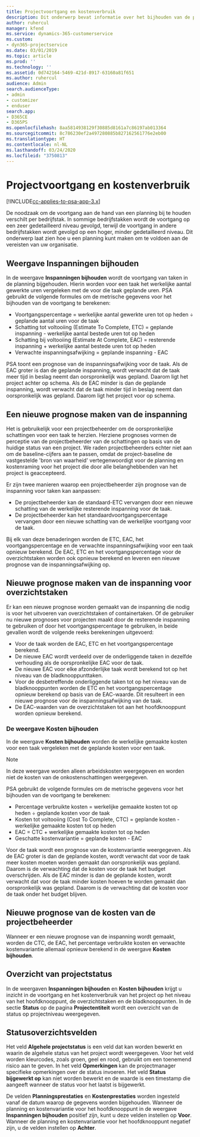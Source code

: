 ```yaml
---
title: Projectvoortgang en kostenverbruik
description: Dit onderwerp bevat informatie over het bijhouden van de projectvoortgang en het kostenverbruik.
author: ruhercul
manager: kfend
ms.service: dynamics-365-customerservice
ms.custom:
- dyn365-projectservice
ms.date: 03/01/2019
ms.topic: article
ms.prod: ''
ms.technology: ''
ms.assetid: 0d742164-5469-421d-8917-63160a81f651
ms.author: ruhercul
audience: Admin
search.audienceType:
- admin
- customizer
- enduser
search.app:
- D365CE
- D365PS
ms.openlocfilehash: 8aa5814938129f30885d8161a7c86197ab013364
ms.sourcegitcommit: 8c786230ef2a497280885b827162561776e2eb00
ms.translationtype: HT
ms.contentlocale: nl-NL
ms.lasthandoff: 03/24/2020
ms.locfileid: "3750813"
---
```

# <a name="project-progress-and-cost-consumption"></a>Projectvoortgang en kostenverbruik

[!INCLUDE[cc-applies-to-psa-app-3.x](../includes/cc-applies-to-psa-app-3x.md)]

De noodzaak om de voortgang aan de hand van een planning bij te houden verschilt per bedrijfstak. In sommige bedrijfstakken wordt de voortgang op een zeer gedetailleerd niveau gevolgd, terwijl de voortgang in andere bedrijfstakken wordt gevolgd op een hoger, minder gedetailleerd niveau. Dit onderwerp laat zien hoe u een planning kunt maken om te voldoen aan de vereisten van uw organisatie.

## <a name="effort-tracking-view"></a>Weergave Inspanningen bijhouden

In de weergave **Inspanningen bijhouden** wordt de voortgang van taken in de planning bijgehouden. Hierin worden voor een taak het werkelijke aantal gewerkte uren vergeleken met de voor die taak geplande uren. PSA gebruikt de volgende formules om de metrische gegevens voor het bijhouden van de voortgang te berekenen:

- Voortgangspercentage = werkelijke aantal gewerkte uren tot op heden ÷ geplande aantal uren voor de taak 
- Schatting tot voltooiing (Estimate To Complete, ETC) = geplande inspanning - werkelijke aantal bestede uren tot op heden 
- Schatting bij voltooiing (Estimate At Complete, EAC) = resterende inspanning + werkelijke aantal bestede uren tot op heden 
- Verwachte inspanningsafwijking = geplande inspanning - EAC

PSA toont een prognose van de inspanningsafwijking voor de taak. Als de EAC groter is dan de geplande inspanning, wordt verwacht dat de taak meer tijd in beslag neemt dan oorspronkelijk was gepland. Daarom ligt het project achter op schema. Als de EAC minder is dan de geplande inspanning, wordt verwacht dat de taak minder tijd in beslag neemt dan oorspronkelijk was gepland. Daarom ligt het project voor op schema.

## <a name="re-projecting-effort"></a>Een nieuwe prognose maken van de inspanning

Het is gebruikelijk voor een projectbeheerder om de oorspronkelijke schattingen voor een taak te herzien. Herziene prognoses vormen de perceptie van de projectbeheerder van de schattingen op basis van de huidige status van een project. We raden projectbeheerders echter niet aan om de baseline-cijfers aan te passen, omdat de project-baseline de vastgestelde 'bron van waarheid' vertegenwoordigt voor de planning en kostenraming voor het project die door alle belanghebbenden van het project is geaccepteerd.

Er zijn twee manieren waarop een projectbeheerder zijn prognose van de inspanning voor taken kan aanpassen:

- De projectbeheerder kan de standaard-ETC vervangen door een nieuwe schatting van de werkelijke resterende inspanning voor de taak. 
- De projectbeheerder kan het standaardvoortgangspercentage vervangen door een nieuwe schatting van de werkelijke voortgang voor de taak.

Bij elk van deze benaderingen worden de ETC, EAC, het voortgangspercentage en de verwachte inspanningsafwijking voor een taak opnieuw berekend. De EAC, ETC en het voortgangspercentage voor de overzichtstaken worden ook opnieuw berekend en leveren een nieuwe prognose van de inspanningsafwijking op.

## <a name="re-projection-of-effort-on-summary-tasks"></a>Nieuwe prognose maken van de inspanning voor overzichtstaken

Er kan een nieuwe prognose worden gemaakt van de inspanning die nodig is voor het uitvoeren van overzichtstaken of containertaken. Of de gebruiker nu nieuwe prognoses voor projecten maakt door de resterende inspanning te gebruiken of door het voortgangspercentage te gebruiken, in beide gevallen wordt de volgende reeks berekeningen uitgevoerd:

- Voor de taak worden de EAC, ETC en het voortgangspercentage berekend.
- De nieuwe EAC wordt verdeeld over de onderliggende taken in dezelfde verhouding als de oorspronkelijke EAC voor de taak.
- De nieuwe EAC voor elke afzonderlijke taak wordt berekend tot op het niveau van de bladknooppunttaken. 
- Voor de desbetreffende onderliggende taken tot op het niveau van de bladknooppunten worden de ETC en het voortgangspercentage opnieuw berekend op basis van de EAC-waarde. Dit resulteert in een nieuwe prognose voor de inspanningsafwijking van de taak. 
- De EAC-waarden van de overzichtstaken tot aan het hoofdknooppunt worden opnieuw berekend.

### <a name="cost-tracking-view"></a>De weergave Kosten bijhouden 

In de weergave **Kosten bijhouden** worden de werkelijke gemaakte kosten voor een taak vergeleken met de geplande kosten voor een taak. 

> [!NOTE]
> In deze weergave worden alleen arbeidskosten weergegeven en worden niet de kosten van de onkostenschattingen weergegeven. 

PSA gebruikt de volgende formules om de metrische gegevens voor het bijhouden van de voortgang te berekenen:

- Percentage verbruikte kosten = werkelijke gemaakte kosten tot op heden ÷ geplande kosten voor de taak
- Kosten tot voltooiing (Cost To Complete, CTC) = geplande kosten - werkelijke gemaakte kosten tot op heden
- EAC = CTC + werkelijke gemaakte kosten tot op heden
- Geschatte kostenvariantie = geplande kosten - EAC

Voor de taak wordt een prognose van de kostenvariantie weergegeven. Als de EAC groter is dan de geplande kosten, wordt verwacht dat voor de taak meer kosten moeten worden gemaakt dan oorspronkelijk was gepland. Daarom is de verwachting dat de kosten voor de taak het budget overschrijden. Als de EAC minder is dan de geplande kosten, wordt verwacht dat voor de taak minder kosten hoeven te worden gemaakt dan oorspronkelijk was gepland. Daarom is de verwachting dat de kosten voor de taak onder het budget blijven.

## <a name="project-managers-re-projection-of-cost"></a>Nieuwe prognose van de kosten van de projectbeheerder

Wanneer er een nieuwe prognose van de inspanning wordt gemaakt, worden de CTC, de EAC, het percentage verbruikte kosten en verwachte kostenvariantie allemaal opnieuw berekend in de weergave **Kosten bijhouden**.

## <a name="project-status-summary"></a>Overzicht van projectstatus

In de weergaven **Inspanningen bijhouden** en **Kosten bijhouden** krijgt u inzicht in de voortgang en het kostenverbruik van het project op het niveau van het hoofdknooppunt, de overzichtstaken en de bladknooppunten. In de sectie **Status** op de pagina **Projectentiteit** wordt een overzicht van de status op projectniveau weergegeven.

## <a name="status-summary-fields"></a>Statusoverzichtsvelden

Het veld **Algehele projectstatus** is een veld dat kan worden bewerkt en waarin de algehele status van het project wordt weergegeven. Voor het veld worden kleurcodes, zoals groen, geel en rood, gebruikt om een toenemend risico aan te geven. In het veld **Opmerkingen** kan de projectmanager specifieke opmerkingen over de status invoeren. Het veld **Status bijgewerkt op** kan niet worden bewerkt en de waarde is een timestamp die aangeeft wanneer de status voor het laatst is bijgewerkt.

De velden **Planningsprestaties** en **Kostenprestaties** worden ingesteld vanaf de datum waarop de gegevens worden bijgehouden. Wanneer de planning en kostenvariantie voor het hoofdknooppunt in de weergave **Inspanningen bijhouden** positief zijn, kunt u deze velden instellen op **Voor**. Wanneer de planning en kostenvariantie voor het hoofdknooppunt negatief zijn, u de velden instellen op **Achter**.
